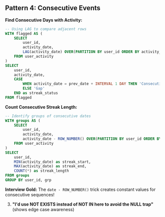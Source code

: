 ## Pattern 4: Consecutive Events

**Find Consecutive Days with Activity:**
```sql
-- Using LAG to compare adjacent rows
WITH flagged AS (
    SELECT 
        user_id,
        activity_date,
        LAG(activity_date) OVER(PARTITION BY user_id ORDER BY activity_date) as prev_date
    FROM user_activity
)
SELECT 
    user_id,
    activity_date,
    CASE 
        WHEN activity_date = prev_date + INTERVAL 1 DAY THEN 'Consecutive'
        ELSE 'Gap'
    END as streak_status
FROM flagged
```

**Count Consecutive Streak Length:**
```sql
-- Identify groups of consecutive dates
WITH groups AS (
    SELECT 
        user_id,
        activity_date,
        activity_date - ROW_NUMBER() OVER(PARTITION BY user_id ORDER BY activity_date) as grp
    FROM user_activity
)
SELECT 
    user_id,
    MIN(activity_date) as streak_start,
    MAX(activity_date) as streak_end,
    COUNT(*) as streak_length
FROM groups
GROUP BY user_id, grp
```

**Interview Gold:** The `date - ROW_NUMBER()` trick creates constant values for consecutive sequences!


3. **"I'd use NOT EXISTS instead of NOT IN here to avoid the NULL trap"** (shows edge case awareness)
